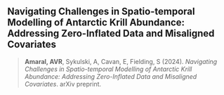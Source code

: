 ## Navigating Challenges in Spatio-temporal Modelling of Antarctic Krill Abundance: Addressing Zero-Inflated Data and Misaligned Covariates

> **Amaral, AVR**, Sykulski, A, Cavan, E, Fielding, S (2024). *Navigating Challenges in Spatio-temporal Modelling of Antarctic Krill Abundance: Addressing Zero-Inflated Data and Misaligned Covariates*. arXiv preprint.